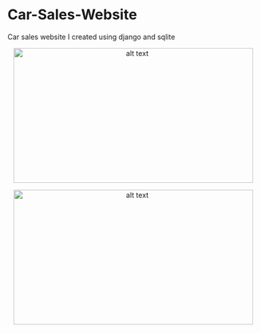 # Car-Sales-Website
Car sales website I created using django and sqlite

<p align="center">
<img src="https://github.com/MertErenKekuc/Car-Sales-Website/assets/92688288/b6d75d25-a58d-404e-a0fa-045a4aeb2798" alt="alt text" width="480" height="270">
</p>

<p align="center">
<img src="https://github.com/MertErenKekuc/Car-Sales-Website/assets/92688288/f192700e-e882-416b-9641-02245365a4dc" alt="alt text" width="480" height="270">
</p>


